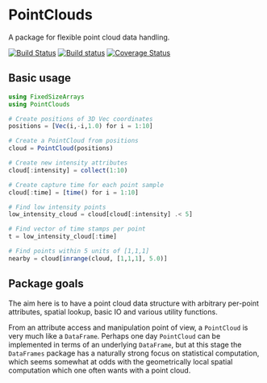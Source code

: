 # PointClouds

A package for flexible point cloud data handling.

[![Build Status](https://travis-ci.org/FugroRoames/PointClouds.jl.svg?branch=master)](https://travis-ci.org/FugroRoames/PointClouds.jl)
[![Build status](https://ci.appveyor.com/api/projects/status/bj9cu65wtb7a3j4t?svg=true)](https://ci.appveyor.com/project/c42f/pointclouds-jl)
[![Coverage Status](https://coveralls.io/repos/github/FugroRoames/PointClouds.jl/badge.svg?branch=master)](https://coveralls.io/github/FugroRoames/PointClouds.jl?branch=master)

## Basic usage


```julia
using FixedSizeArrays
using PointClouds

# Create positions of 3D Vec coordinates
positions = [Vec(i,-i,1.0) for i = 1:10]

# Create a PointCloud from positions
cloud = PointCloud(positions)

# Create new intensity attributes
cloud[:intensity] = collect(1:10)

# Create capture time for each point sample
cloud[:time] = [time() for i = 1:10]

# Find low intensity points
low_intensity_cloud = cloud[cloud[:intensity] .< 5]

# Find vector of time stamps per point
t = low_intensity_cloud[:time]

# Find points within 5 units of [1,1,1]
nearby = cloud[inrange(cloud, [1,1,1], 5.0)]
```


## Package goals

The aim here is to have a point cloud data structure with arbitrary per-point
attributes, spatial lookup, basic IO and various utility functions.

From an attribute access and manipulation point of view, a `PointCloud` is very
much like a `DataFrame`.  Perhaps one day `PointCloud` can be implemented in
terms of an underlying `DataFrame`, but at this stage the `DataFrames` package
has a naturally strong focus on statistical computation, which seems somewhat at
odds with the geometrically local spatial computation which one often wants with
a point cloud.
